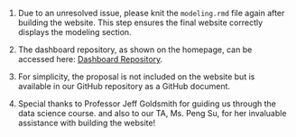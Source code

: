 1. Due to an unresolved issue, 
please knit the `modeling.rmd` file again after building the website. 
This step ensures the final website correctly displays the modeling section.

2. The dashboard repository, as shown on the homepage, 
can be accessed here: [Dashboard Repository](https://github.com/ys3875/dashboard1.github.io.git).

3. For simplicity, the proposal is not included on the website 
but is available in our GitHub repository as a GitHub document.

4. Special thanks to Professor Jeff Goldsmith for guiding us through the data science course.
and also to our TA, Ms. Peng Su, for her invaluable assistance with building the website! 

